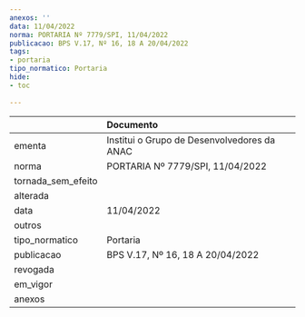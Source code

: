 ```yaml
---
anexos: ''
data: 11/04/2022
norma: PORTARIA Nº 7779/SPI, 11/04/2022
publicacao: BPS V.17, Nº 16, 18 A 20/04/2022
tags:
- portaria
tipo_normatico: Portaria
hide: 
- toc 
 
---
```


|                    | Documento                                   |
|:-------------------|:--------------------------------------------|
| ementa             | Institui o Grupo de Desenvolvedores da ANAC |
| norma              | PORTARIA Nº 7779/SPI, 11/04/2022            |
| tornada_sem_efeito |                                             |
| alterada           |                                             |
| data               | 11/04/2022                                  |
| outros             |                                             |
| tipo_normatico     | Portaria                                    |
| publicacao         | BPS V.17, Nº 16, 18 A 20/04/2022            |
| revogada           |                                             |
| em_vigor           |                                             |
| anexos             |                                             |